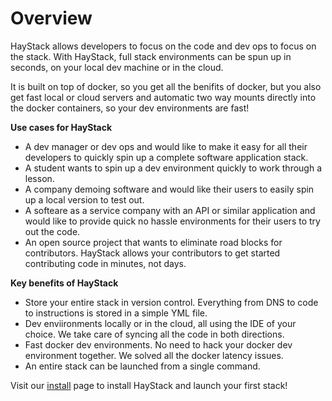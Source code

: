 # Overview

HayStack allows developers to focus on the code and dev ops to focus on the stack. With HayStack, full stack environments can be spun up in seconds, on your local dev machine or in the cloud.

It is built on top of docker, so you get all the benifits of docker, but you also get fast local or cloud servers and automatic two way mounts directly into the docker containers, so your dev environments are fast!


**Use cases for HayStack**


* A dev manager or dev ops and would like to make it easy for all their developers to quickly spin up a complete software application stack.
* A student wants to spin up a dev environment quickly to work through a lesson.
* A company demoing software and would like their users to easily spin up a local version to test out.
* A softeare as a service company with an API or similar application and would like to provide quick no hassle environments for their users to try out the code. 
* An open source project that wants to eliminate road blocks for contributors. HayStack allows your contributors to get started contributing code in minutes, not days.


**Key benefits of HayStack**

* Store your entire stack in version control. Everything from DNS to code to instructions is stored in a simple YML file.
* Dev enviironments locally or in the cloud, all using the IDE of your choice. We take care of syncing all the code in both directions.
* Fast docker dev environments. No need to hack your docker dev environment together. We solved all the docker latency issues.
* An entire stack can be launched from a single command.


Visit our [install](install/index.md) page to install HayStack and launch your first stack!





